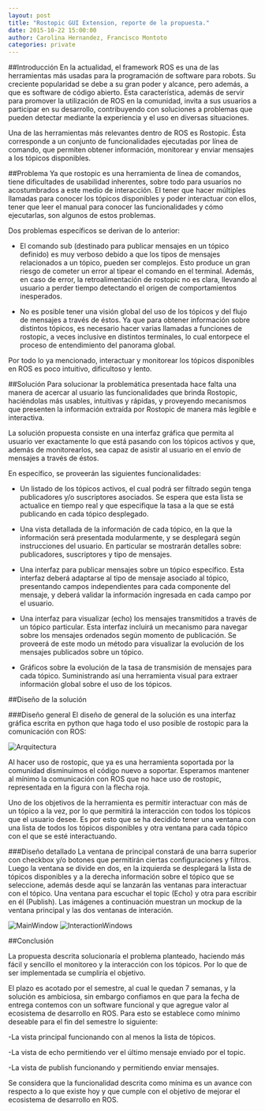 ```yaml
---
layout: post
title: "Rostopic GUI Extension, reporte de la propuesta."
date: 2015-10-22 15:00:00
author: Carolina Hernandez, Francisco Montoto
categories: private
---
```


##Introducción
En la actualidad, el framework ROS es una de las herramientas más usadas para la programación de software para robots. Su creciente popularidad se debe a su gran poder y alcance, pero además, a que es software de código abierto. Esta característica, además de servir para promover la utilización de ROS en la comunidad, invita a sus usuarios a participar en su desarrollo, contribuyendo con soluciones a problemas que pueden detectar mediante la experiencia y el uso en diversas situaciones.

Una de las herramientas más relevantes dentro de ROS es Rostopic. Ésta corresponde a un conjunto de funcionalidades ejecutadas por línea de comando, que permiten obtener información, monitorear y enviar mensajes a los tópicos disponibles.

##Problema
Ya que rostopic es una herramienta de línea de comandos, tiene dificultades de usabilidad inherentes, sobre todo para usuarios no acostumbrados a este medio de interacción. El tener que hacer múltiples llamadas para conocer los tópicos disponibles y poder interactuar con ellos, tener que leer el manual para conocer las funcionalidades y cómo ejecutarlas, son algunos de estos problemas.

Dos problemas específicos se derivan de lo anterior:

- El comando sub (destinado para publicar mensajes en un tópico definido) es muy verboso debido a que los tipos de mensajes relacionados a un tópico, pueden ser complejos. Esto produce un gran riesgo de cometer un error al tipear el comando en el terminal. Además, en caso de error, la retroalimentación de rostopic no es clara, llevando al usuario a perder tiempo detectando el origen de comportamientos inesperados.

- No es posible tener una visión global del uso de los tópicos y del flujo de mensajes a través de éstos. Ya que para obtener información sobre distintos tópicos, es necesario hacer varias llamadas a funciones de rostopic, a veces inclusive en distintos terminales, lo cual entorpece el proceso de entendimiento del panorama global.

Por todo lo ya mencionado, interactuar y monitorear los tópicos disponibles en ROS es poco intuitivo, dificultoso y lento.

##Solución
Para solucionar la problemática presentada hace falta una manera de acercar al usuario las funcionalidades que brinda Rostopic, haciéndolas más usables, intuitivas y rápidas, y proveyendo mecanismos que presenten la información extraída por Rostopic de manera más legible e interactiva.

La solución propuesta consiste en una interfaz gráfica que permita al usuario ver exactamente lo que está pasando con los tópicos activos y que, además de monitorearlos, sea capaz de asistir al usuario en el envío de mensajes a través de éstos.

En específico, se proveerán las siguientes funcionalidades:

- Un listado de los tópicos activos, el cual podrá ser filtrado según tenga publicadores y/o suscriptores asociados. Se espera que esta lista se actualice en tiempo real y que especifique la tasa a la que se está publicando en cada tópico desplegado.

- Una vista detallada de la información de cada tópico, en la que la información será presentada modularmente, y se desplegará según instrucciones del usuario. En particular se mostrarán detalles sobre: publicadores, suscriptores y tipo de mensajes.

- Una interfaz para publicar mensajes sobre un tópico específico. Esta interfaz deberá adaptarse al tipo de mensaje asociado al tópico, presentando campos independientes para cada componente del mensaje, y deberá validar la información ingresada en cada campo por el usuario.

- Una interfaz para visualizar (echo) los mensajes transmitidos a través de un tópico particular. Esta interfaz incluirá un mecanismo para navegar sobre los mensajes ordenados según momento de publicación. Se proveerá de este modo un método para visualizar la evolución de los mensajes publicados sobre un tópico.

- Gráficos sobre la evolución de la tasa de transmisión de mensajes para cada tópico. Suministrando así una herramienta visual para extraer información global sobre el uso de los tópicos.

##Diseño de la solución

###Diseño general
El diseño de general de la solución es una interfaz gráfica escrita en python que haga todo el uso posible de rostopic para la comunicación con ROS:

![Arquitectura]({{site.baseurl}}/assets/reporte/architecture.png)

Al hacer uso de rostopic, que ya es una herramienta soportada por la comunidad disminuimos el código nuevo a soportar. Esperamos mantener al mínimo la comunicación con ROS que no hace uso de rostopic, representada en la figura con la flecha roja.

Uno de los objetivos de la herramienta es permitir interactuar con más de un tópico a la vez, por lo que permitirá la interacción con todos los tópicos que el usuario desee. Es por esto que se ha decidido tener una ventana con una lista de todos los tópicos disponibles y otra ventana para cada tópico con el que se esté interactuando.

###Diseño detallado
La ventana de principal constará de una barra superior con checkbox y/o botones que permitirán ciertas configuraciones y filtros. Luego la ventana se divide en dos, en la izquierda se desplegará la lista de tópicos disponibles y a la derecha información sobre el tópico que se seleccione, además desde aquí se lanzarán las ventanas para interactuar con el tópico. Una ventana para escuchar el topic (Echo) y otra para escribir en él (Publish). Las imágenes a continuación muestran un mockup de la ventana principal y las dos ventanas de interación.

![MainWindow]({{site.baseurl}}/assets/reporte/main_window.png)
![InteractionWindows]({{site.baseurl}}/assets/reporte/interaction_windows.png)



##Conclusión

La propuesta descrita solucionaría el problema planteado, haciendo más fácil y sencillo el monitoreo y la interacción con los tópicos. Por lo que de ser implementada se cumpliría el objetivo.

El plazo es acotado por el semestre, al cual le quedan 7 semanas, y la solución es ambiciosa, sin embargo confiamos en que para la fecha de entrega contemos con un software funcional y que agregue valor al ecosistema de desarrollo en ROS. Para esto se establece como mínimo deseable para el fin del semestre lo siguiente:

-La vista principal funcionando con al menos la lista de tópicos.

-La vista de echo permitiendo ver el último mensaje enviado por el topic.

-La vista de publish funcionando y permitiendo enviar mensajes.

Se considera que la funcionalidad descrita como mínima es un avance con respecto a lo que existe hoy y que cumple con el objetivo de mejorar el ecosistema de desarrollo en ROS.
